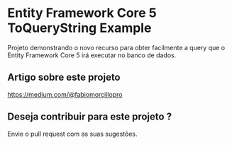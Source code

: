 # Entity Framework Core 5 ToQueryString Example

Projeto demonstrando o novo recurso para obter facilmente a query que o Entity Framework Core 5 irá executar no banco de dados.

## Artigo sobre este projeto

https://medium.com/@fabiomorcillopro

## Deseja contribuir para este projeto ?

Envie o pull request com as suas sugestões.
